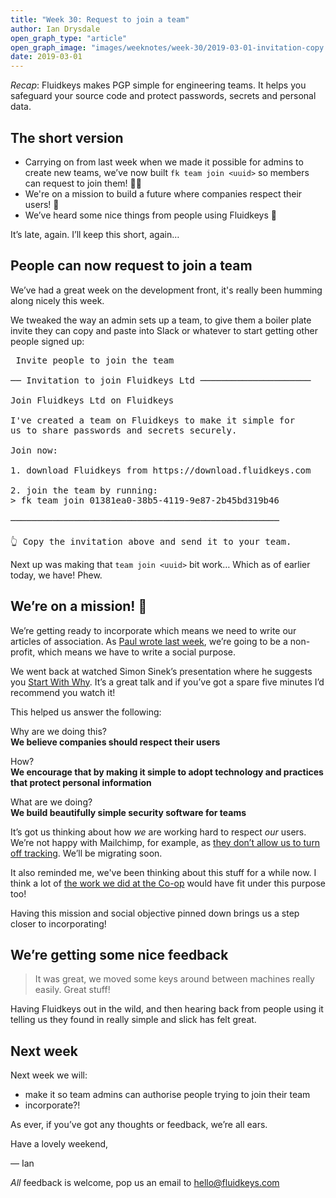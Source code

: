 ```yaml
---
title: "Week 30: Request to join a team"
author: Ian Drysdale
open_graph_type: "article"
open_graph_image: "images/weeknotes/week-30/2019-03-01-invitation-copy.png"
date: 2019-03-01
---
```


_Recap_: Fluidkeys makes PGP simple for engineering teams. It helps you safeguard your source code and protect passwords, secrets and personal data.

## The short version

* Carrying on from last week when we made it possible for admins to create  new teams, we’ve now built `fk team join <uuid>` so members can request to join them! 👯‍♂️
* We're on a mission to build a future where companies respect their users! 🔮
* We’ve heard some nice things from people using Fluidkeys 🥰

It’s late, again. I’ll keep this short, again…

## People can now request to join a team
We’ve had a great week on the development front, it's really been humming along nicely this week.

We tweaked the way an admin sets up a team, to give them a boiler plate invite they can copy and paste into Slack or whatever to start getting other people signed up:

<pre class="terminal">
<span class="header"> Invite people to join the team                               </span>

── <span class="notice">Invitation to join Fluidkeys Ltd</span> ─────────────────────

Join Fluidkeys Ltd on Fluidkeys

I've created a team on Fluidkeys to make it simple for
us to share passwords and secrets securely.

Join now:

1. download Fluidkeys from https://download.fluidkeys.com

2. join the team by running:
> fk team join 01381ea0-38b5-4119-9e87-2b45bd319b46

───────────────────────────────────────────────────

👆 Copy the invitation above and send it to your team.
</pre>

Next up was making that `team join <uuid>` bit work… Which as of earlier today, we have! Phew.

## We’re on a mission! 🚀
We’re getting ready to incorporate which means we need to write our articles of association. As [Paul wrote last week](https://www.fluidkeys.com/weeknotes/week-28/), we’re going to be a non-profit, which means we have to write a social purpose.

We went back at watched Simon Sinek’s presentation where he suggests you [Start With Why](https://www.youtube.com/watch?v=IPYeCltXpxw). It’s a great talk and if you’ve got a spare five minutes I’d recommend you watch it!

This helped us answer the following:

Why are we doing this?<br />
**We believe companies should respect their users**

How?<br />
**We encourage that by making it simple to adopt technology and practices that protect personal information**

What are we doing?<br />
**We build beautifully simple security software for teams**

It’s got us thinking about how _we_ are working hard to respect _our_ users. We’re not happy with Mailchimp, for example, as [they don’t allow us to turn off tracking](https://twitter.com/Mailchimp/status/1096473332248137728). We’ll be migrating soon.

It also reminded me, we've been thinking about this stuff for a while now. I think a lot of [the work we did at the Co-op](https://dpr.coop.co.uk/) would have fit under this purpose too!

Having this mission and social objective pinned down brings us a step closer to incorporating!

## We’re getting some nice feedback
> It was great, we moved some keys around between machines really easily. Great stuff!

Having Fluidkeys out in the wild, and then hearing back from people using it telling us they found in really simple and slick has felt great.

## Next week

Next week we will:

* make it so team admins can authorise people trying to join their team
* incorporate?!

As ever, if you’ve got any thoughts or feedback, we’re all ears.

Have a lovely weekend,

— Ian

*All* feedback is welcome, pop us an email to
[hello@fluidkeys.com](mailto:hello@fluidkeys.com)
